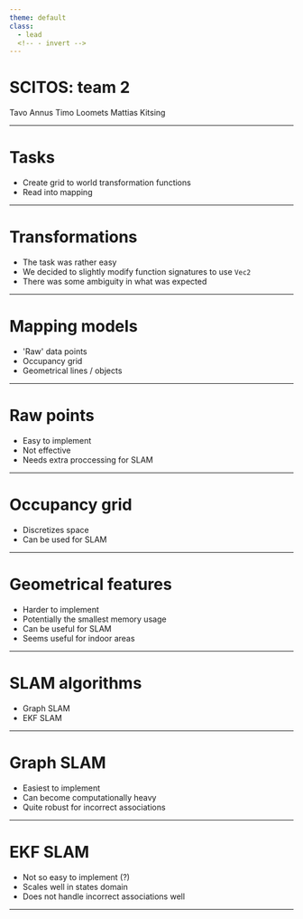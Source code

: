 ```yaml
---
theme: default
class:
  - lead
  <!-- - invert -->
---
```


# SCITOS: team 2

Tavo Annus
Timo Loomets
Mattias Kitsing

---

# Tasks

- Create grid to world transformation functions
- Read into mapping

---

# Transformations
- The task was rather easy
- We decided to slightly modify function signatures to use `Vec2`
- There was some ambiguity in what was expected

---

# Mapping models

- 'Raw' data points
- Occupancy grid
- Geometrical lines / objects

---

# Raw points

- Easy to implement
- Not effective
- Needs extra proccessing for SLAM

---

# Occupancy grid

- Discretizes space
- Can be used for SLAM

---

# Geometrical features
- Harder to implement
- Potentially the smallest memory usage
- Can be useful for SLAM
- Seems useful for indoor areas

---

# SLAM algorithms
- Graph SLAM
- EKF SLAM

---

# Graph SLAM
- Easiest to implement
- Can become computationally heavy
- Quite robust for incorrect associations

---

# EKF SLAM
- Not so easy to implement (?)
- Scales well in states domain
- Does not handle incorrect associations well

---
